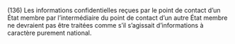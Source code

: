 (136) Les informations confidentielles reçues par le point de contact d’un État membre par l’intermédiaire du point de contact d’un autre État membre ne devraient pas être traitées comme s’il s’agissait d’informations à caractère purement national.